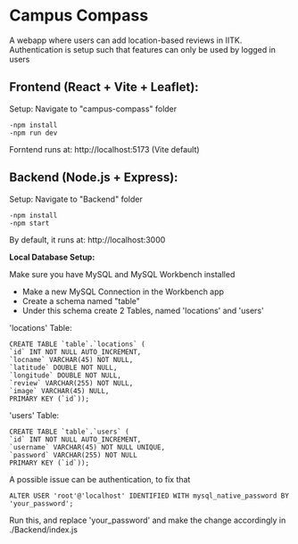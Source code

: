 # Campus Compass
A webapp where users can add location-based reviews in IITK.
Authentication is setup such that features can only be used by logged in users


## Frontend (React + Vite + Leaflet):

Setup:
Navigate to "campus-compass" folder


    -npm install
    -npm run dev
Forntend runs at: http://localhost:5173 (Vite default)

## Backend (Node.js + Express):

Setup:
Navigate to "Backend" folder

    -npm install
    -npm start
By default, it runs at: http://localhost:3000

**Local Database Setup:**

Make sure you have MySQL and MySQL Workbench installed

- Make a new MySQL Connection in the Workbench app
- Create a schema named "table"
- Under this schema create 2 Tables, named 'locations' and 'users'

'locations' Table:
    
    CREATE TABLE `table`.`locations` (
    `id` INT NOT NULL AUTO_INCREMENT,
    `locname` VARCHAR(45) NOT NULL,
    `latitude` DOUBLE NOT NULL,
    `longitude` DOUBLE NOT NULL,
    `review` VARCHAR(255) NOT NULL,
    `image` VARCHAR(45) NULL,
    PRIMARY KEY (`id`));

'users' Table:

    CREATE TABLE `table`.`users` (
    `id` INT NOT NULL AUTO_INCREMENT,
    `username` VARCHAR(45) NOT NULL UNIQUE,
    `password` VARCHAR(255) NOT NULL
    PRIMARY KEY (`id`));

A possible issue can be authentication, to fix that

    ALTER USER 'root'@'localhost' IDENTIFIED WITH mysql_native_password BY 'your_password';
Run this, and replace 'your_password' and make the change accordingly in ./Backend/index.js